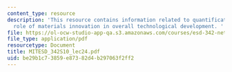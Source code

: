 ```yaml
---
content_type: resource
description: 'This resource contains information related to quantification of the
  role of materials innovation in overall technological development. '
file: https://ol-ocw-studio-app-qa.s3.amazonaws.com/courses/esd-342-network-representations-of-complex-engineering-systems-spring-2010/be29b1c73859e87382d4b297063f2ff2_MITESD_342S10_lec24.pdf
file_type: application/pdf
resourcetype: Document
title: MITESD_342S10_lec24.pdf
uid: be29b1c7-3859-e873-82d4-b297063f2ff2
---
```

